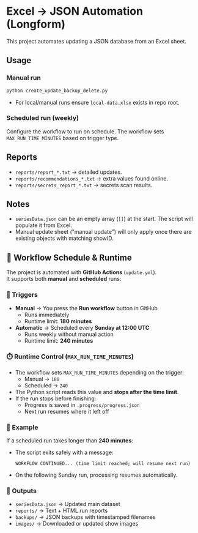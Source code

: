<!--
========================================================================
README.md
Purpose: Usage instructions and workflow overview for the Excel → JSON automation.
========================================================================
-->
# Excel → JSON Automation (Longform)

This project automates updating a JSON database from an Excel sheet.

## Usage

### Manual run
```bash
python create_update_backup_delete.py
```
- For local/manual runs ensure `local-data.xlsx` exists in repo root.

### Scheduled run (weekly)
Configure the workflow to run on schedule. The workflow sets `MAX_RUN_TIME_MINUTES` based on trigger type.

## Reports

- `reports/report_*.txt` → detailed updates.  
- `reports/recommendations_*.txt` → extra values found online.  
- `reports/secrets_report_*.txt` → secrets scan results.  

## Notes
- `seriesData.json` can be an empty array (`[]`) at the start. The script will populate it from Excel.
- Manual update sheet ("manual update") will only apply once there are existing objects with matching showID.



## 🔄 Workflow Schedule & Runtime

The project is automated with **GitHub Actions** (`update.yml`).  
It supports both **manual** and **scheduled** runs:

### 📌 Triggers
- **Manual** → You press the **Run workflow** button in GitHub  
  - Runs immediately  
  - Runtime limit: **180 minutes**  
- **Automatic** → Scheduled every **Sunday at 12:00 UTC**  
  - Runs weekly without manual action  
  - Runtime limit: **240 minutes**

### ⏱️ Runtime Control (`MAX_RUN_TIME_MINUTES`)
- The workflow sets `MAX_RUN_TIME_MINUTES` depending on the trigger:
  - Manual → `180`
  - Scheduled → `240`
- The Python script reads this value and **stops after the time limit**.  
- If the run stops before finishing:
  - Progress is saved in `.progress/progress.json`  
  - Next run resumes where it left off  

### 📝 Example
If a scheduled run takes longer than **240 minutes**:
- The script exits safely with a message:  
  ```
  WORKFLOW CONTINUED... (time limit reached; will resume next run)
  ```
- On the following Sunday run, processing resumes automatically.

### 📂 Outputs
- `seriesData.json` → Updated main dataset  
- `reports/` → Text + HTML run reports  
- `backups/` → JSON backups with timestamped filenames  
- `images/` → Downloaded or updated show images  
